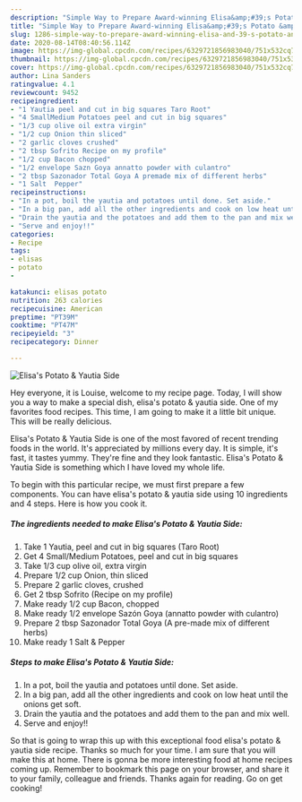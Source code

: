 ```yaml
---
description: "Simple Way to Prepare Award-winning Elisa&amp;#39;s Potato &amp;amp; Yautia Side"
title: "Simple Way to Prepare Award-winning Elisa&amp;#39;s Potato &amp;amp; Yautia Side"
slug: 1286-simple-way-to-prepare-award-winning-elisa-and-39-s-potato-and-amp-yautia-side
date: 2020-08-14T08:40:56.114Z
image: https://img-global.cpcdn.com/recipes/6329721856983040/751x532cq70/elisas-potato-yautia-side-recipe-main-photo.jpg
thumbnail: https://img-global.cpcdn.com/recipes/6329721856983040/751x532cq70/elisas-potato-yautia-side-recipe-main-photo.jpg
cover: https://img-global.cpcdn.com/recipes/6329721856983040/751x532cq70/elisas-potato-yautia-side-recipe-main-photo.jpg
author: Lina Sanders
ratingvalue: 4.1
reviewcount: 9452
recipeingredient:
- "1 Yautia peel and cut in big squares Taro Root"
- "4 SmallMedium Potatoes peel and cut in big squares"
- "1/3 cup olive oil extra virgin"
- "1/2 cup Onion thin sliced"
- "2 garlic cloves crushed"
- "2 tbsp Sofrito Recipe on my profile"
- "1/2 cup Bacon chopped"
- "1/2 envelope Sazn Goya annatto powder with culantro"
- "2 tbsp Sazonador Total Goya A premade mix of different herbs"
- "1 Salt  Pepper"
recipeinstructions:
- "In a pot, boil the yautia and potatoes until done. Set aside."
- "In a big pan, add all the other ingredients and cook on low heat until the onions get soft."
- "Drain the yautia and the potatoes and add them to the pan and mix well."
- "Serve and enjoy!!"
categories:
- Recipe
tags:
- elisas
- potato
- 

katakunci: elisas potato  
nutrition: 263 calories
recipecuisine: American
preptime: "PT39M"
cooktime: "PT47M"
recipeyield: "3"
recipecategory: Dinner

---
```



![Elisa&#39;s Potato &amp; Yautia Side](https://img-global.cpcdn.com/recipes/6329721856983040/751x532cq70/elisas-potato-yautia-side-recipe-main-photo.jpg)

Hey everyone, it is Louise, welcome to my recipe page. Today, I will show you a way to make a special dish, elisa&#39;s potato &amp; yautia side. One of my favorites food recipes. This time, I am going to make it a little bit unique. This will be really delicious.

Elisa&#39;s Potato &amp; Yautia Side is one of the most favored of recent trending foods in the world. It's appreciated by millions every day. It is simple, it's fast, it tastes yummy. They're fine and they look fantastic. Elisa&#39;s Potato &amp; Yautia Side is something which I have loved my whole life.




To begin with this particular recipe, we must first prepare a few components. You can have elisa&#39;s potato &amp; yautia side using 10 ingredients and 4 steps. Here is how you cook it.

<!--inarticleads1-->

##### The ingredients needed to make Elisa&#39;s Potato &amp; Yautia Side:

1. Take 1 Yautia, peel and cut in big squares (Taro Root)
1. Get 4 Small/Medium Potatoes, peel and cut in big squares
1. Take 1/3 cup olive oil, extra virgin
1. Prepare 1/2 cup Onion, thin sliced
1. Prepare 2 garlic cloves, crushed
1. Get 2 tbsp Sofrito (Recipe on my profile)
1. Make ready 1/2 cup Bacon, chopped
1. Make ready 1/2 envelope Sazón Goya (annatto powder with culantro)
1. Prepare 2 tbsp Sazonador Total Goya (A pre-made mix of different herbs)
1. Make ready 1 Salt &amp; Pepper




<!--inarticleads2-->

##### Steps to make Elisa&#39;s Potato &amp; Yautia Side:

1. In a pot, boil the yautia and potatoes until done. Set aside.
1. In a big pan, add all the other ingredients and cook on low heat until the onions get soft.
1. Drain the yautia and the potatoes and add them to the pan and mix well.
1. Serve and enjoy!!




So that is going to wrap this up with this exceptional food elisa&#39;s potato &amp; yautia side recipe. Thanks so much for your time. I am sure that you will make this at home. There is gonna be more interesting food at home recipes coming up. Remember to bookmark this page on your browser, and share it to your family, colleague and friends. Thanks again for reading. Go on get cooking!
